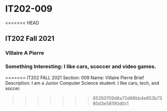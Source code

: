 # IT202-009
<<<<<<< HEAD
## IT202 Fall 2021
### VIllaire A Pierre
### Something Interesting: I like cars, scoccer and video games.


=======
IT202 FALL 2021
Section: 009
Name: Villaire Pierre
Brief Description: I am a Junior Computer Science student. I like cars, tech, and soccer. 
>>>>>>> 85350709d6a72d66bb4e653b7380d3e58190d0c1
